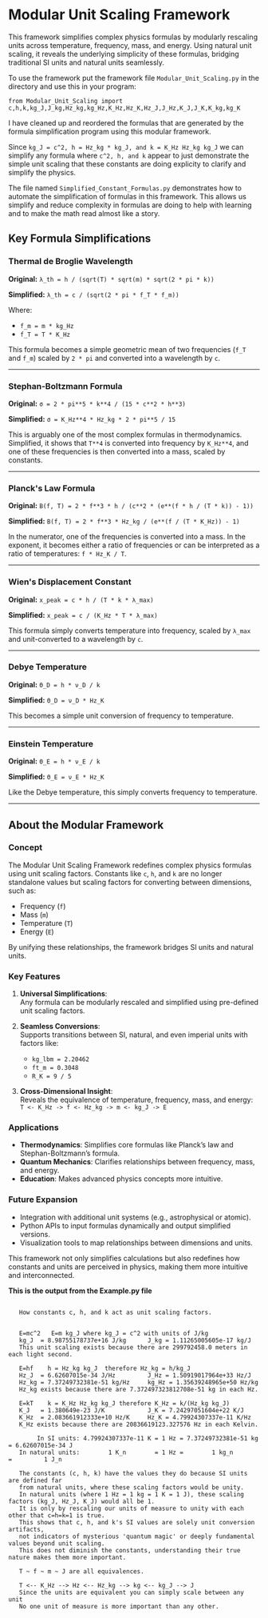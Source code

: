 # Modular Unit Scaling Framework

This framework simplifies complex physics formulas by modularly rescaling units across temperature, frequency, mass, and energy. Using natural unit scaling, it reveals the underlying simplicity of these formulas, bridging traditional SI units and natural units seamlessly.

To use the framework put the framework file `Modular_Unit_Scaling.py` in the directory and use this in your program:

`from Modular_Unit_Scaling import c,h,k,kg_J,J_kg,Hz_kg,kg_Hz,K_Hz,Hz_K,Hz_J,J_Hz,K_J,J_K,K_kg,kg_K`

I have cleaned up and reordered the formulas that are generated by the formula simplification program using this modular framework.

Since `kg_J = c^2, h = Hz_kg * kg_J, and k = K_Hz Hz_kg kg_J` we can simplify any formula where `c^2, h, and k` appear to just demonstrate the simple unit scaling that these constants are doing explicity to clarify and simplify the physics.

The file named `Simplified_Constant_Formulas.py` demonstrates how to automate the simplification of formulas in this framework.  This allows us simplify and reduce complexity in formulas are doing to help with learning and to make the math read almost like a story.

## Key Formula Simplifications

### Thermal de Broglie Wavelength
**Original:**    `λ_th = h / (sqrt(T) * sqrt(m) * sqrt(2 * pi * k))`

**Simplified:**  `λ_th = c / (sqrt(2 * pi * f_T * f_m))`

Where:  
- `f_m = m * kg_Hz`  
- `f_T = T * K_Hz`

This formula becomes a simple geometric mean of two frequencies (`f_T` and `f_m`) scaled by `2 * pi` and converted into a wavelength by `c`.

---

### Stephan-Boltzmann Formula
**Original:**    `σ = 2 * pi**5 * k**4 / (15 * c**2 * h**3)`

**Simplified:**  `σ = K_Hz**4 * Hz_kg * 2 * pi**5 / 15`

This is arguably one of the most complex formulas in thermodynamics. Simplified, it shows that `T**4` is converted into frequency by `K_Hz**4`, and one of these frequencies is then converted into a mass, scaled by constants.

---

### Planck's Law Formula
**Original:**    `B(f, T) = 2 * f**3 * h / (c**2 * (e**(f * h / (T * k)) - 1))`

**Simplified:**  `B(f, T) = 2 * f**3 * Hz_kg / (e**(f / (T * K_Hz)) - 1)`

In the numerator, one of the frequencies is converted into a mass. In the exponent, it becomes either a ratio of frequencies or can be interpreted as a ratio of temperatures: `f * Hz_K / T`.

---

### Wien's Displacement Constant
**Original:**    `x_peak = c * h / (T * k * λ_max)`

**Simplified:**  `x_peak = c / (K_Hz * T * λ_max)`

This formula simply converts temperature into frequency, scaled by `λ_max` and unit-converted to a wavelength by `c`.

---

### Debye Temperature
**Original:**    `Θ_D = h * ν_D / k`

**Simplified:**  `Θ_D = ν_D * Hz_K`

This becomes a simple unit conversion of frequency to temperature.

---

### Einstein Temperature
**Original:**    `Θ_E = h * ν_E / k`

**Simplified:**  `Θ_E = ν_E * Hz_K`

Like the Debye temperature, this simply converts frequency to temperature.

---

## About the Modular Framework

### Concept
The Modular Unit Scaling Framework redefines complex physics formulas using unit scaling factors. Constants like `c`, `h`, and `k` are no longer standalone values but scaling factors for converting between dimensions, such as:
- Frequency (`f`)
- Mass (`m`)
- Temperature (`T`)
- Energy (`E`)

By unifying these relationships, the framework bridges SI units and natural units.

### Key Features
1. **Universal Simplifications**:  
   Any formula can be modularly rescaled and simplified using pre-defined unit scaling factors.

2. **Seamless Conversions**:  
   Supports transitions between SI, natural, and even imperial units with factors like:
   - `kg_lbm = 2.20462`  
   - `ft_m = 0.3048`  
   - `R_K = 9 / 5`

3. **Cross-Dimensional Insight**:  
   Reveals the equivalence of temperature, frequency, mass, and energy:  
   `T <- K_Hz -> f <- Hz_kg -> m <- kg_J -> E`

### Applications
- **Thermodynamics**: Simplifies core formulas like Planck’s law and Stephan-Boltzmann’s formula.
- **Quantum Mechanics**: Clarifies relationships between frequency, mass, and energy.
- **Education**: Makes advanced physics concepts more intuitive.

### Future Expansion
- Integration with additional unit systems (e.g., astrophysical or atomic).
- Python APIs to input formulas dynamically and output simplified versions.
- Visualization tools to map relationships between dimensions and units.

This framework not only simplifies calculations but also redefines how constants and units are perceived in physics, making them more intuitive and interconnected.

**This is the output from the Example.py file**
```

   How constants c, h, and k act as unit scaling factors.


   E=mc^2   E=m kg_J where kg_J = c^2 with units of J/kg
   kg_J  = 8.98755178737e+16 J/kg      J_kg = 1.11265005605e-17 kg/J
   This unit scaling exists because there are 299792458.0 meters in each light second.

   E=hf    h = Hz_kg kg_J  therefore Hz_kg = h/kg_J
   Hz_J  = 6.62607015e-34 J/Hz         J_Hz = 1.50919017964e+33 Hz/J
   Hz_kg = 7.37249732381e-51 kg/Hz     kg_Hz = 1.35639248965e+50 Hz/kg
   Hz_kg exists because there are 7.372497323812708e-51 kg in each Hz.

   E=kT    k = K_Hz Hz_kg kg_J therefore K_Hz = k/(Hz_kg kg_J)
   K_J   = 1.380649e-23 J/K            J_K = 7.24297051604e+22 K/J
   K_Hz  = 2.083661912333e+10 Hz/K     Hz_K = 4.79924307337e-11 K/Hz
   K_Hz exists because there are 20836619123.327576 Hz in each Kelvin.

        In SI units: 4.79924307337e-11 K = 1 Hz = 7.37249732381e-51 kg = 6.62607015e-34 J
   In natural units:        1 K_n        = 1 Hz =        1 kg_n        =         1 J_n

   The constants (c, h, k) have the values they do because SI units are defined far
   from natural units, where these scaling factors would be unity.
   In natural units (where 1 Hz = 1 kg = 1 K = 1 J), these scaling factors (kg_J, Hz_J, K_J) would all be 1.
   It is only by rescaling our units of measure to unity with each other that c=h=k=1 is true.
   This shows that c, h, and k's SI values are solely unit conversion artifacts,
   not indicators of mysterious 'quantum magic' or deeply fundamental values beyond unit scaling.
   This does not diminish the constants, understanding their true nature makes them more important.

   T ~ f ~ m ~ J are all equivalences.

   T <-- K_Hz --> Hz <-- Hz_kg --> kg <-- kg_J --> J
   Since the units are equivalent you can simply scale between any unit
   No one unit of measure is more important than any other.


```
